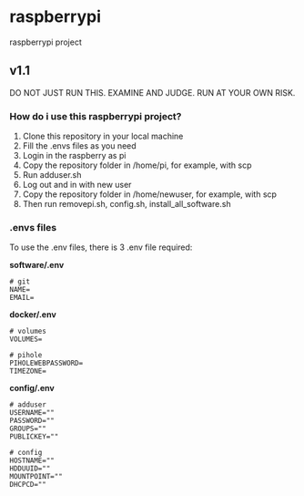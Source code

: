 # raspberrypi
raspberrypi project

## v1.1
DO NOT JUST RUN THIS. EXAMINE AND JUDGE. RUN AT YOUR OWN RISK.

### How do i use this raspberrypi project?
1. Clone this repository in your local machine
2. Fill the .envs files as you need
3. Login in the raspberry as pi
4. Copy the repository folder in /home/pi, for example, with scp
5. Run adduser.sh
6. Log out and in with new user
7. Copy the repository folder in /home/newuser, for example, with scp
8. Then run removepi.sh, config.sh, install_all_software.sh

### .envs files
To use the .env files, there is 3 .env file required:

**software/.env**

    # git
    NAME=
    EMAIL=

**docker/.env**

    # volumes
    VOLUMES=

    # pihole
    PIHOLEWEBPASSWORD=
    TIMEZONE=

**config/.env**

    # adduser
    USERNAME=""
    PASSWORD=""
    GROUPS=""
    PUBLICKEY=""

    # config
    HOSTNAME=""
    HDDUUID=""
    MOUNTPOINT=""
    DHCPCD=""